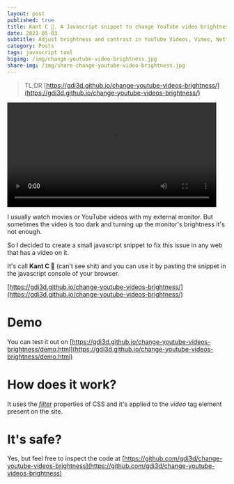 ```yaml
---
layout: post
published: true
title: Kant C 💩. A Javascript snippet to change YouTube video brightness
date: 2021-05-03
subtitle: Adjust brightness and contrast in YouTube Videos, Vimeo, Netflix, HBO, Prime video, or any other site with a video on it
category: Posts
tags: javascript tool
bigimg: /img/change-youtube-video-brightness.jpg
share-img: /img/share-change-youtube-video-brightness.jpg
---
```


> TL;DR [https://gdi3d.github.io/change-youtube-videos-brightness/](https://gdi3d.github.io/change-youtube-videos-brightness/)

<video width="480" controls>
    <source src="/img/kantcshit-sample.mp4" type="video/mp4">
</video>

I usually watch movies or YouTube videos with my external monitor. But sometimes the video is too dark and turning up the monitor's brightness it's not enough.

So I decided to create a small javascript snippet to fix this issue in any web that has a video on it.

It's call **Kant C 💩** (can't see shit) and you can use it by pasting the snippet in the javascript console of your browser.

[https://gdi3d.github.io/change-youtube-videos-brightness/](https://gdi3d.github.io/change-youtube-videos-brightness/)

# Demo

You can test it out on [https://gdi3d.github.io/change-youtube-videos-brightness/demo.html](https://gdi3d.github.io/change-youtube-videos-brightness/demo.html)

# How does it work?

It uses the [*filter*](https://gdi3d.github.io/change-youtube-videos-brightness/) properties of CSS and it's applied to the *video* tag element present on the site.

# It's safe?

Yes, but feel free to inspect the code at [https://github.com/gdi3d/change-youtube-videos-brightness](https://github.com/gdi3d/change-youtube-videos-brightness)